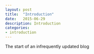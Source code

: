 ```yaml
---
layout: post
title:  "Introduction"
date:   2015-06-29
description: Introduction
categories:
- introduction
---
```


The start of an infrequently updated blog
